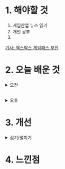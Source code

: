 
# 1. 해야할 것

1. 게임산업 뉴스 읽기 
2. 개인 공부  
3. 

[기사: 엑스박스 게임패스 부진](https://www.gameinsight.co.kr/news/articleView.html?idxno=31816)

# 2. 오늘 배운 것

<details>
<summary>오전</summary>


</details>

##

<details>
<summary>오후</summary>


</details>




# 3. 개선


<details>
<summary>접기/펼치기</summary>


</details>



# 4. 느낀점


